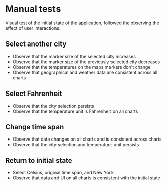 
# Manual tests

Visual test of the initial state of the application, followed the observing the effect of user interactions.

## Select another city
* Observe that the marker size of the selected city increases
* Observe that the marker size of the previously selected city decreases
* Observe that the temperatures on the maps markers don't change
* Observe that geographical and weather data are consistent across all charts

## Select Fahrenheit
* Observe that the city selection persists
* Observe that the temperature unit is Fahrenheit on all charts

## Change time span
* Observe that data changes on all charts and is consistent across charts
* Observe that the city selection and temperature unit persists

## Return to initial state
* Select Celsius, original time span, and New York
* Observe that data and UI on all charts is consistent with the initial state
